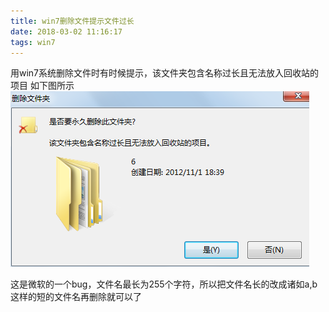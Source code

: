 ```yaml
---
title: win7删除文件提示文件过长
date: 2018-03-02 11:16:17
tags: win7
---
```

用win7系统删除文件时有时候提示，该文件夹包含名称过长且无法放入回收站的项目 如下图所示
![logo](win7bug/pic1.png)

这是微软的一个bug，文件名最长为255个字符，所以把文件名长的改成诸如a,b这样的短的文件名再删除就可以了